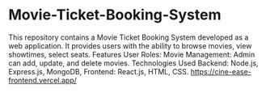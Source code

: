# Movie-Ticket-Booking-System
This repository contains a Movie Ticket Booking System developed as a web application. It provides users with the ability to browse movies, view showtimes, select seats. Features User Roles: Movie Management: Admin can add, update, and delete movies. Technologies Used Backend: Node.js, Express.js, MongoDB, Frontend: React.js, HTML, CSS.
https://cine-ease-frontend.vercel.app/

